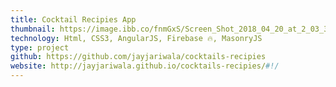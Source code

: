 ```yaml
---
title: Cocktail Recipies App
thumbnail: https://image.ibb.co/fnmGxS/Screen_Shot_2018_04_20_at_2_03_35_PM.png
technology: Html, CSS3, AngularJS, Firebase 🔥, MasonryJS 
type: project
github: https://github.com/jayjariwala/cocktails-recipies
website: http://jayjariwala.github.io/cocktails-recipies/#!/
---
```

